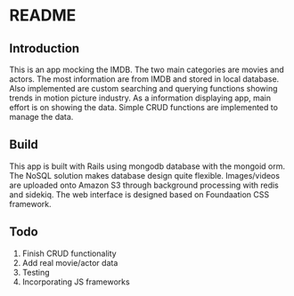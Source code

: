 README
======

Introduction
------------

This is an app mocking the IMDB. The two main categories are movies and actors. The most information are from IMDB and stored 
in local database. Also implemented are custom searching and querying functions showing trends in motion picture industry. As 
a information displaying app, main effort is on showing the data. Simple CRUD functions are implemented to manage the data.

Build
-----
This app is built with Rails using mongodb database with the mongoid orm. The NoSQL solution makes database design quite flexible. 
Images/videos are uploaded onto Amazon S3 through background processing with redis and sidekiq. The web interface is designed based on Foundaation 
CSS framework.

Todo
----
1. Finish CRUD functionality
2. Add real movie/actor data
3. Testing
4. Incorporating JS frameworks  